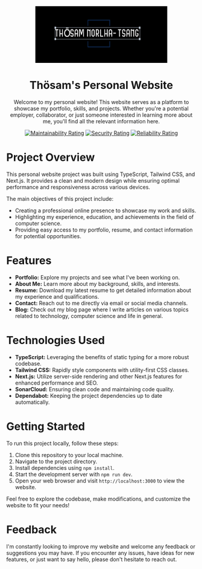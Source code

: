 <div align="center">

  <img src="./public/logo.png" alt="Thösam's logo" width="350" height="150">
  
# Thösam's Personal Website

Welcome to my personal website! This website serves as a platform to showcase my portfolio, skills, and projects. Whether you're a potential employer, collaborator, or just someone interested in learning more about me, you'll find all the relevant information here.

[![Maintainability Rating](https://sonarcloud.io/api/project_badges/measure?project=Thosam1_thosam_personal_website&metric=sqale_rating)](https://sonarcloud.io/summary/new_code?id=Thosam1_thosam_personal_website)
[![Security Rating](https://sonarcloud.io/api/project_badges/measure?project=Thosam1_thosam_personal_website&metric=security_rating)](https://sonarcloud.io/summary/new_code?id=Thosam1_thosam_personal_website)
[![Reliability Rating](https://sonarcloud.io/api/project_badges/measure?project=Thosam1_thosam_personal_website&metric=reliability_rating)](https://sonarcloud.io/summary/new_code?id=Thosam1_thosam_personal_website)

</div>


# Project Overview

This personal website project was built using TypeScript, Tailwind CSS, and Next.js. It provides a clean and modern design while ensuring optimal performance and responsiveness across various devices.

The main objectives of this project include:
- Creating a professional online presence to showcase my work and skills.
- Highlighting my experience, education, and achievements in the field of computer science.
- Providing easy access to my portfolio, resume, and contact information for potential opportunities.

# Features

- **Portfolio:** Explore my projects and see what I've been working on.
- **About Me:** Learn more about my background, skills, and interests.
- **Resume:** Download my latest resume to get detailed information about my experience and qualifications.
- **Contact:** Reach out to me directly via email or social media channels.
- **Blog:** Check out my blog page where I write articles on various topics related to technology, computer science and life in general.

# Technologies Used

- **TypeScript:** Leveraging the benefits of static typing for a more robust codebase.
- **Tailwind CSS:** Rapidly style components with utility-first CSS classes.
- **Next.js:** Utilize server-side rendering and other Next.js features for enhanced performance and SEO.
- **SonarCloud:** Ensuring clean code and maintaining code quality.
- **Dependabot:** Keeping the project dependencies up to date automatically.

# Getting Started

To run this project locally, follow these steps:

1. Clone this repository to your local machine.
2. Navigate to the project directory.
3. Install dependencies using `npm install`.
4. Start the development server with `npm run dev`.
5. Open your web browser and visit `http://localhost:3000` to view the website.

Feel free to explore the codebase, make modifications, and customize the website to fit your needs!

# Feedback

I'm constantly looking to improve my website and welcome any feedback or suggestions you may have. If you encounter any issues, have ideas for new features, or just want to say hello, please don't hesitate to reach out.

